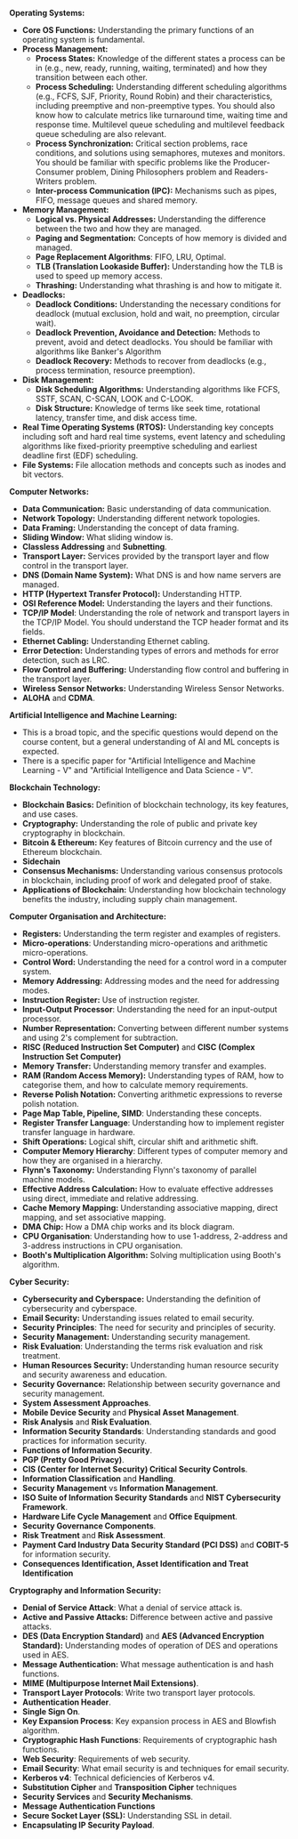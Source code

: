  
**Operating Systems:**

*   **Core OS Functions:** Understanding the primary functions of an operating system is fundamental.
*   **Process Management:**
    *   **Process States:** Knowledge of the different states a process can be in (e.g., new, ready, running, waiting, terminated) and how they transition between each other.
    *   **Process Scheduling:** Understanding different scheduling algorithms (e.g., FCFS, SJF, Priority, Round Robin) and their characteristics, including preemptive and non-preemptive types. You should also know how to calculate metrics like turnaround time, waiting time and response time. Multilevel queue scheduling and multilevel feedback queue scheduling are also relevant.
    *   **Process Synchronization:** Critical section problems, race conditions, and solutions using semaphores, mutexes and monitors. You should be familiar with specific problems like the Producer-Consumer problem, Dining Philosophers problem and Readers-Writers problem.
    *   **Inter-process Communication (IPC):** Mechanisms such as pipes, FIFO, message queues and shared memory.
*   **Memory Management:**
    *   **Logical vs. Physical Addresses:** Understanding the difference between the two and how they are managed.
    *   **Paging and Segmentation:** Concepts of how memory is divided and managed.
    *  **Page Replacement Algorithms**: FIFO, LRU, Optimal.
    *  **TLB (Translation Lookaside Buffer):** Understanding how the TLB is used to speed up memory access.
    *   **Thrashing:** Understanding what thrashing is and how to mitigate it.
*   **Deadlocks:**
    *   **Deadlock Conditions:** Understanding the necessary conditions for deadlock (mutual exclusion, hold and wait, no preemption, circular wait).
    *   **Deadlock Prevention, Avoidance and Detection:** Methods to prevent, avoid and detect deadlocks. You should be familiar with algorithms like Banker's Algorithm
    *   **Deadlock Recovery:** Methods to recover from deadlocks (e.g., process termination, resource preemption).
*   **Disk Management:**
    *   **Disk Scheduling Algorithms:** Understanding algorithms like FCFS, SSTF, SCAN, C-SCAN, LOOK and C-LOOK.
    *   **Disk Structure:** Knowledge of terms like seek time, rotational latency, transfer time, and disk access time.
* **Real Time Operating Systems (RTOS):** Understanding key concepts including soft and hard real time systems, event latency and scheduling algorithms like fixed-priority preemptive scheduling and earliest deadline first (EDF) scheduling.
*   **File Systems:** File allocation methods and concepts such as inodes and bit vectors.

**Computer Networks:**

*   **Data Communication:** Basic understanding of data communication.
*   **Network Topology:** Understanding different network topologies.
*   **Data Framing:** Understanding the concept of data framing.
*   **Sliding Window:** What sliding window is.
*  **Classless Addressing** and **Subnetting**.
*   **Transport Layer:** Services provided by the transport layer and flow control in the transport layer.
*  **DNS (Domain Name System):** What DNS is and how name servers are managed.
*  **HTTP (Hypertext Transfer Protocol):** Understanding HTTP.
*   **OSI Reference Model:**  Understanding the layers and their functions.
* **TCP/IP Model**: Understanding the role of network and transport layers in the TCP/IP Model. You should understand the TCP header format and its fields.
*   **Ethernet Cabling:** Understanding Ethernet cabling.
*   **Error Detection:** Understanding types of errors and methods for error detection, such as LRC.
*   **Flow Control and Buffering:** Understanding flow control and buffering in the transport layer.
*   **Wireless Sensor Networks:** Understanding Wireless Sensor Networks.
*  **ALOHA** and **CDMA**.

**Artificial Intelligence and Machine Learning:**

*   This is a broad topic, and the specific questions would depend on the course content, but a general understanding of AI and ML concepts is expected.
* There is a specific paper for "Artificial Intelligence and Machine Learning - V" and "Artificial Intelligence and Data Science - V".

**Blockchain Technology:**

*   **Blockchain Basics:** Definition of blockchain technology, its key features, and use cases.
*   **Cryptography:** Understanding the role of public and private key cryptography in blockchain.
*   **Bitcoin & Ethereum:** Key features of Bitcoin currency and the use of Ethereum blockchain.
*  **Sidechain**
*   **Consensus Mechanisms:** Understanding various consensus protocols in blockchain, including proof of work and delegated proof of stake.
*   **Applications of Blockchain:** Understanding how blockchain technology benefits the industry, including supply chain management.

**Computer Organisation and Architecture:**

*   **Registers:** Understanding the term register and examples of registers.
*  **Micro-operations**: Understanding micro-operations and arithmetic micro-operations.
*   **Control Word:** Understanding the need for a control word in a computer system.
*   **Memory Addressing:** Addressing modes and the need for addressing modes.
*   **Instruction Register:** Use of instruction register.
*   **Input-Output Processor**: Understanding the need for an input-output processor.
*   **Number Representation:** Converting between different number systems and using 2's complement for subtraction.
*  **RISC (Reduced Instruction Set Computer)** and **CISC (Complex Instruction Set Computer)**
*   **Memory Transfer:** Understanding memory transfer and examples.
*   **RAM (Random Access Memory):** Understanding types of RAM, how to categorise them, and how to calculate memory requirements.
*   **Reverse Polish Notation:** Converting arithmetic expressions to reverse polish notation.
*   **Page Map Table, Pipeline, SIMD**: Understanding these concepts.
*   **Register Transfer Language**: Understanding how to implement register transfer language in hardware.
*   **Shift Operations:** Logical shift, circular shift and arithmetic shift.
*  **Computer Memory Hierarchy**: Different types of computer memory and how they are organised in a hierarchy.
*   **Flynn's Taxonomy:** Understanding Flynn's taxonomy of parallel machine models.
*   **Effective Address Calculation:** How to evaluate effective addresses using direct, immediate and relative addressing.
*   **Cache Memory Mapping:** Understanding associative mapping, direct mapping, and set associative mapping.
* **DMA Chip:** How a DMA chip works and its block diagram.
* **CPU Organisation**: Understanding how to use 1-address, 2-address and 3-address instructions in CPU organisation.
*   **Booth's Multiplication Algorithm:**  Solving multiplication using Booth's algorithm.

**Cyber Security:**

*   **Cybersecurity and Cyberspace:** Understanding the definition of cybersecurity and cyberspace.
*   **Email Security:** Understanding issues related to email security.
*  **Security Principles**: The need for security and principles of security.
*   **Security Management:** Understanding security management.
*  **Risk Evaluation**: Understanding the terms risk evaluation and risk treatment.
*   **Human Resources Security:** Understanding human resource security and security awareness and education.
*   **Security Governance:** Relationship between security governance and security management.
*   **System Assessment Approaches**.
*  **Mobile Device Security** and **Physical Asset Management**.
*   **Risk Analysis** and **Risk Evaluation**.
*   **Information Security Standards**: Understanding standards and good practices for information security.
*   **Functions of Information Security**.
*   **PGP (Pretty Good Privacy)**.
*   **CIS (Center for Internet Security) Critical Security Controls**.
*   **Information Classification** and **Handling**.
*   **Security Management** vs **Information Management**.
*   **ISO Suite of Information Security Standards** and **NIST Cybersecurity Framework**.
*   **Hardware Life Cycle Management** and **Office Equipment**.
*   **Security Governance Components**.
*   **Risk Treatment** and **Risk Assessment**.
*   **Payment Card Industry Data Security Standard (PCI DSS)** and **COBIT-5** for information security.
* **Consequences Identification, Asset Identification and Treat Identification**

**Cryptography and Information Security:**

* **Denial of Service Attack**: What a denial of service attack is.
*   **Active and Passive Attacks:** Difference between active and passive attacks.
*   **DES (Data Encryption Standard)** and **AES (Advanced Encryption Standard):** Understanding modes of operation of DES and operations used in AES.
*   **Message Authentication:** What message authentication is and hash functions.
*   **MIME (Multipurpose Internet Mail Extensions)**.
* **Transport Layer Protocols**: Write two transport layer protocols.
* **Authentication Header**.
*   **Single Sign On**.
*   **Key Expansion Process**: Key expansion process in AES and Blowfish algorithm.
*   **Cryptographic Hash Functions**: Requirements of cryptographic hash functions.
*   **Web Security**: Requirements of web security.
*  **Email Security**: What email security is and techniques for email security.
*   **Kerberos v4**: Technical deficiencies of Kerberos v4.
* **Substitution Cipher** and **Transposition Cipher** techniques
* **Security Services** and **Security Mechanisms**.
* **Message Authentication Functions**
*   **Secure Socket Layer (SSL):**  Understanding SSL in detail.
*  **Encapsulating IP Security Payload**.

 
